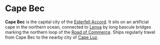 # Cape Bec

**Cape Bec** is the capital city of the [Esterfell Accord](../). It sits on an artificial cape in the northern ocean, connected to [Lenya](../../../../ch-4-esterfell-gazetteer/esterfell/lenya/) by long bascule bridges marking the northern loop of the [Road of Commerce](../road-of-commerce.md). Ships regularly travel from Cape Bec to the nearby city of [Cape Luz](../cape-luz.md).
